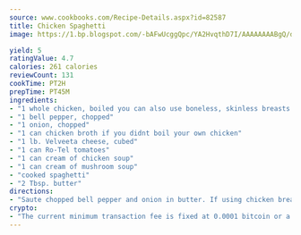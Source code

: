 ```yaml
---
source: www.cookbooks.com/Recipe-Details.aspx?id=82587
title: Chicken Spaghetti
image: https://1.bp.blogspot.com/-bAFwUcggQpc/YA2HvqthD7I/AAAAAAAABgQ/dGGityjUeSk5WIgvhJroHVt7XYoXF2qygCLcBGAsYHQ/s320/10.png

yield: 5
ratingValue: 4.7
calories: 261 calories
reviewCount: 131
cookTime: PT2H
prepTime: PT45M
ingredients:
- "1 whole chicken, boiled you can also use boneless, skinless breasts or canned chicken"
- "1 bell pepper, chopped"
- "1 onion, chopped"
- "1 can chicken broth if you didnt boil your own chicken"
- "1 lb. Velveeta cheese, cubed"
- "1 can Ro-Tel tomatoes"
- "1 can cream of chicken soup"
- "1 can cream of mushroom soup"
- "cooked spaghetti"
- "2 Tbsp. butter"
directions:
- "Saute chopped bell pepper and onion in butter. If using chicken breast, cut up into small pieces and saute with peppers and onions. Add the 2 cans of soup, the Ro-Tel and chicken if not already added and simmer for 20 minutes, adding broth as needed. Add cheese and let simmer for 10 more minutes. Add more broth as needed. Serve over cooked spaghetti. Makes a lot, but freezes well. Serve with rolls or garlic toast."
crypto:
- "The current minimum transaction fee is fixed at 0.0001 bitcoin or a tenth of a millibitcoin per kilobyte, recently decreased from one millibitcoin."
---
```

